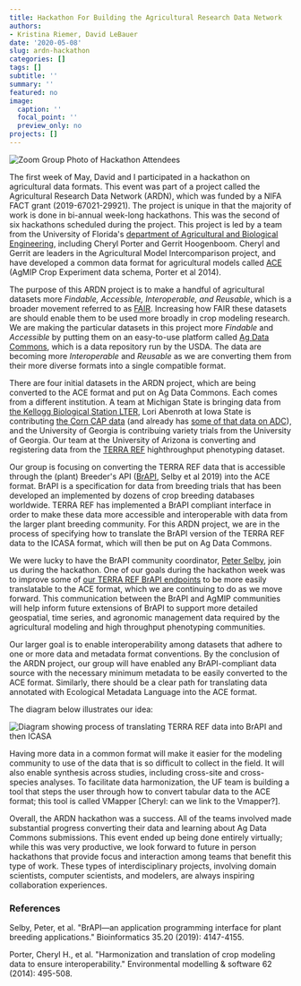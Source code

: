 ```yaml
---
title: Hackathon For Building the Agricultural Research Data Network
authors: 
- Kristina Riemer, David LeBauer
date: '2020-05-08'
slug: ardn-hackathon
categories: []
tags: []
subtitle: ''
summary: ''
featured: no
image:
  caption: ''
  focal_point: ''
  preview_only: no
projects: []
---
```


![Zoom Group Photo of Hackathon Attendees](/post/2020-05-08-ardn-hackathon_files/ARDN_team_2020.05.jpg)

The first week of May, David and I participated in a hackathon on agricultural data formats. 
This event was part of a project called the Agricultural Research Data Network (ARDN), which was funded by a NIFA FACT grant (2019-67021-29921).
The project is unique in that the majority of work is done in bi-annual week-long hackathons. This was the second of six hackathons scheduled during the project. 
 This project is led by a team from the University of Florida's [department of Agricultural and Biological Engineering](https://abe.ufl.edu/people/), including Cheryl Porter and Gerrit Hoogenboom. 
 Cheryl and Gerrit are leaders in the Agricultural Model Intercomparison project, and have developed a common data format for agricultural models called [ACE](https://vest.agrisemantics.org/content/icasa-data-standards-agricultural-field-experiments-and-production) (AgMIP Crop Experiment data schema, Porter et al 2014).

The purpose of this ARDN project is to make a handful of agricultural datasets more *Findable, Accessible, Interoperable, and Reusable*, which is a broader movement referred to as [FAIR](https://www.force11.org/group/fairgroup/fairprinciples). Increasing how FAIR these datasets are should enable them to be used more broadly in crop modeling research. We are making the particular datasets in this project more *Findable* and *Accessible* by putting them on an easy-to-use platform called [Ag Data Commons](https://data.nal.usda.gov/), which is a data repository run by the USDA. The data are becoming more *Interoperable* and *Reusable* as we are converting them from their more diverse formats into a single compatible format. 

There are four initial datasets in the ARDN project, which are being converted to the ACE format and put on Ag Data Commons. Each comes from a different institution. A team at Michigan State is bringing data from [the Kellogg Biological Station LTER](http://www.kbs.msu.edu/), Lori Abenroth at Iowa State is contributing [the Corn CAP data](https://datateam.agron.iastate.edu/cscap/) (and already has [some of that data on ADC](https://data.nal.usda.gov/dataset/sustainable-corn-cap-research-data-usda-nifa-award-no-2011-68002-30190)), and the University of Georgia is contribuing variety trials from the University of Georgia. Our team at the University of Arizona is converting and registering data from the [TERRA REF](https://www.terraref.org/) highthroughput phenotyping dataset. 

Our group is focusing on converting the TERRA REF data that is accessible through the (plant) Breeder's API ([BrAPI](https://www.brapi.org/), Selby et al 2019) into the ACE format.
BrAPI is a specification for data from breeding trials that has been developed an implemented by dozens of crop breeding databases worldwide.
TERRA REF has implemented a BrAPI compliant interface in order to make these data more accessible and interoperable with data from the larger plant breeding community.
For this ARDN project, we are in the process of specifying how to translate the BrAPI version of the TERRA REF data to the ICASA format, which will then be put on Ag Data Commons.

We were lucky to have the BrAPI community coordinator, [Peter Selby](https://blogs.cornell.edu/robbinslab/people/), join us during the hackathon. One of our goals during the hackathon week was to improve some of [our TERRA REF BrAPI endpoints](https://github.com/terraref/brapi/) to be more easily translatable to the ACE format, which we are continuing to do as we move forward. This communication between the BrAPI and AgMIP communities will help inform future extensions of BrAPI to support more detailed geospatial, time series, and agronomic management data required by the agricultural modeling and high throughput phenotyping communities.  

Our larger goal is to enable interoperability among datasets that adhere to one or more data and metadata format conventions. By the conclusion of the ARDN project, our group will have enabled any BrAPI-compliant data source with the necessary minimum metadata to be easily converted to the ACE format. 
Similarly, there should be a clear path for translating data annotated with Ecological Metadata Language into the ACE format. 

The diagram below illustrates our idea:

![Diagram showing process of translating TERRA REF data into BrAPI and then ICASA](/post/2020-05-08-ardn-hackathon_files/ARDN_diagram.png)

Having more data in a common format will make it easier for the modeling community to use of the data that is so difficult to collect in the field. 
It will also enable synthesis across studies, including cross-site and cross-species analyses. 
To facilitate data harmonization, the UF team is building a tool that steps the user through how to convert tabular data to the ACE format; this tool is called VMapper [Cheryl: can we link to the Vmapper?].

Overall, the ARDN hackathon was a success.
All of the teams involved made substantial progress converting their data and learning about Ag Data Commons submissions. 
This event ended up being done entirely virtually; while this was very productive, we look forward to future in person hackathons that provide focus and interaction among teams that benefit this type of work. 
These types of interdisciplinary projects, involving domain scientists, computer scientists, and modelers, are always inspiring collaboration experiences. 


### References

Selby, Peter, et al. "BrAPI—an application programming interface for plant breeding applications." Bioinformatics 35.20 (2019): 4147-4155.

Porter, Cheryl H., et al. "Harmonization and translation of crop modeling data to ensure interoperability." Environmental modelling & software 62 (2014): 495-508.